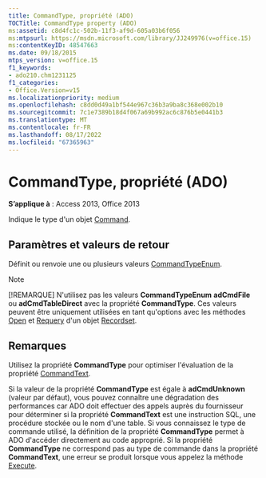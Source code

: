 ```yaml
---
title: CommandType, propriété (ADO)
TOCTitle: CommandType property (ADO)
ms:assetid: c8d4fc1c-502b-11f3-af9d-605a03b6f056
ms:mtpsurl: https://msdn.microsoft.com/library/JJ249976(v=office.15)
ms:contentKeyID: 48547663
ms.date: 09/18/2015
mtps_version: v=office.15
f1_keywords:
- ado210.chm1231125
f1_categories:
- Office.Version=v15
ms.localizationpriority: medium
ms.openlocfilehash: c8dd0d49a1bf544e967c36b3a9ba8c368e002b10
ms.sourcegitcommit: 7c1e7389b18d4f067a69b992ac6c876b5e0441b3
ms.translationtype: MT
ms.contentlocale: fr-FR
ms.lasthandoff: 08/17/2022
ms.locfileid: "67365963"
---
```

# <a name="commandtype-property-ado"></a>CommandType, propriété (ADO)


**S’applique à** : Access 2013, Office 2013

Indique le type d'un objet [Command](command-object-ado.md).

## <a name="settings-and-return-values"></a>Paramètres et valeurs de retour

Définit ou renvoie une ou plusieurs valeurs [CommandTypeEnum](commandtypeenum.md).

> [!NOTE]
> [!REMARQUE] N'utilisez pas les valeurs **CommandTypeEnum** **adCmdFile** ou **adCmdTableDirect** avec la propriété **CommandType**. Ces valeurs peuvent être uniquement utilisées en tant qu'options avec les méthodes [Open](open-method-ado-recordset.md) et [Requery](requery-method-ado.md) d'un objet [Recordset](recordset-object-ado.md).


## <a name="remarks"></a>Remarques

Utilisez la propriété **CommandType** pour optimiser l'évaluation de la propriété [CommandText](commandtext-property-ado.md).

Si la valeur de la propriété **CommandType** est égale à **adCmdUnknown** (valeur par défaut), vous pouvez connaître une dégradation des performances car ADO doit effectuer des appels auprès du fournisseur pour déterminer si la propriété **CommandText** est une instruction SQL, une procédure stockée ou le nom d'une table. Si vous connaissez le type de commande utilisé, la définition de la propriété **CommandType** permet à ADO d'accéder directement au code approprié. Si la propriété **CommandType** ne correspond pas au type de commande dans la propriété **CommandText**, une erreur se produit lorsque vous appelez la méthode [Execute](/office/vba/access/concepts/miscellaneous/execute-method-ado-command).

